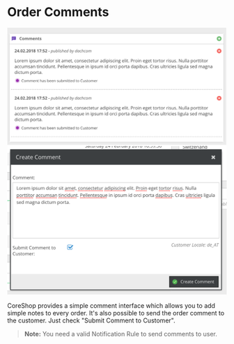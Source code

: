 # Order Comments

![Comment](img/comment2.png)
![Comment](img/comment1.png)

CoreShop provides a simple comment interface which allows you to add simple notes to every order.
It's also possible to send the order comment to the customer. Just check "Submit Comment to Customer".

> **Note:** You need a valid Notification Rule to send comments to user.